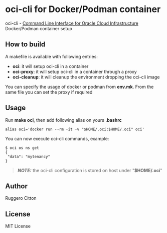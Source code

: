 # oci-cli for Docker/Podman container

oci-cli - [Command Line Interface for Oracle Cloud Infrastructure](https://github.com/oracle/oci-cli) Docker/Podman container setup

## How to build

A makefile is available with following entries:

* **oci**: it will setup oci-cli in a container
* **oci-proxy**: it will setup oci-cli in a container through a proxy
* **oci-cleanup**: it will cleanup the environment dropping the oci-cli image

You can specify the usage of docker or podman from **env.mk**. From the same file you can set the proxy if required

## Usage

Run **make oci**, then add following alias on yours **.bashrc**

    alias oci='docker run --rm -it -v "$HOME/.oci:$HOME/.oci" oci'

You can now execute oci-cli commands, example:

    $ oci os ns get
    {
     "data": "mytenancy"
    }

> **_NOTE:_**  the oci-cli configuration is stored on host under  "**$HOME/.oci**"


## Author

Ruggero Citton

## License

MIT License